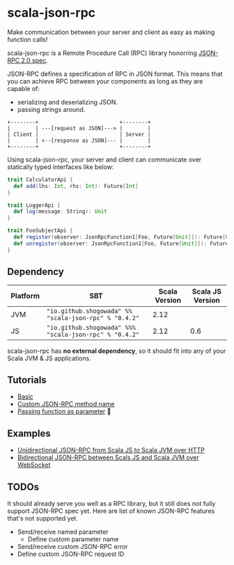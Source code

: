 # scala-json-rpc

Make communication between your server and client as easy as making function calls!

scala-json-rpc is a Remote Procedure Call (RPC) library honorring [JSON-RPC 2.0 spec](http://www.jsonrpc.org).

JSON-RPC defines a specification of RPC in JSON format. This means that you can achieve RPC between your components as long as they are capable of:

- serializing and deserializing JSON.
- passing strings around.

```
+--------+                          +--------+
|        | ---[request as JSON]---> |        |
| Client |                          | Server |
|        | <--[response as JSON]--- |        |
+--------+                          +--------+
```

Using scala-json-rpc, your server and client can communicate over statically typed interfaces like below:

```scala
trait CalculatorApi {
  def add(lhs: Int, rhs: Int): Future[Int]
}

trait LoggerApi {
  def log(message: String): Unit
}

trait FooSubjectApi {
  def register(observer: JsonRpcFunction1[Foo, Future[Unit]]): Future[Unit]
  def unregister(observer: JsonRpcFunction1[Foo, Future[Unit]]): Future[Unit]
}
```

## Dependency

|Platform|SBT|Scala Version|Scala JS Version|
|---|---|---|---|
|JVM|```"io.github.shogowada" %% "scala-json-rpc" % "0.4.2"```|2.12||
|JS|```"io.github.shogowada" %%% "scala-json-rpc" % "0.4.2"```|2.12|0.6|

scala-json-rpc has **no external dependency**, so it should fit into any of your Scala JVM & JS applications.

## Tutorials

- [Basic](/tutorials/Basic.md)
- [Custom JSON-RPC method name](/tutorials/CustomJsonRpcMethodName.md)
- [Passing function as parameter](/tutorials/PassingFunctionAsParameter.md) :tada:

## Examples

- [Unidirectional JSON-RPC from Scala JS to Scala JVM over HTTP](/examples/e2e)
- [Bidirectional JSON-RPC between Scals JS and Scala JVM over WebSocket](/examples/e2eWebSocket)

## TODOs

It should already serve you well as a RPC library, but it still does not fully support JSON-RPC spec yet. Here are list of known JSON-RPC features that's not supported yet.

- Send/receive named parameter
    - Define custom parameter name
- Send/receive custom JSON-RPC error
- Define custom JSON-RPC request ID
